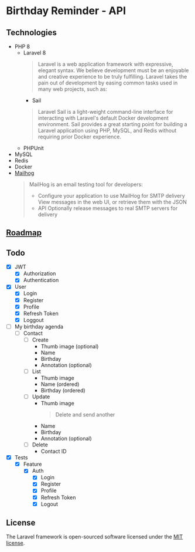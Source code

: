 # Birthday Reminder - API

## Technologies

- PHP 8
    - Laravel 8
      > Laravel is a web application framework with expressive, elegant syntax. We believe development must be an enjoyable and creative experience to be truly fulfilling. Laravel takes the pain out of development by easing common tasks used in many web projects, such as:
        - Sail
      > Laravel Sail is a light-weight command-line interface for interacting with Laravel's default Docker development environment. Sail provides a great starting point for building a Laravel application using PHP, MySQL, and Redis without requiring prior Docker experience.
    - PHPUnit
- MySQL
- Redis
- Docker
- [Mailhog](https://github.com/mailhog/MailHog)
  > MailHog is an email testing tool for developers:
  > - Configure your application to use MailHog for SMTP delivery View messages in the web UI, or retrieve them with the JSON
  > - API Optionally release messages to real SMTP servers for delivery

## [Roadmap](./documentation/Roadmap.md)

## Todo

- [x] JWT
    - [x] Authorization
    - [x] Authentication
- [x] User
    - [x] Login
    - [x] Register
    - [x] Profile
    - [x] Refresh Token
    - [x] Loggout
- [ ] My birthday agenda
    - [ ] Contact
        - [ ] Create
            - Thumb image (optional)
            - Name
            - Birthday
            - Annotation (optional)
        - [ ] List
            - Thumb image
            - Name (ordered)
            - Birthday (ordered)
        - [ ] Update
            - Thumb image
              > Delete and send another
            - Name
            - Birthday
            - Annotation (optional)
        - [ ] Delete
            - Contact ID
- [x] Tests
    - [x] Feature
        - [x] Auth
            - [x] Login
            - [x] Register
            - [x] Profile
            - [x] Refresh Token
            - [x] Logout

## License

The Laravel framework is open-sourced software licensed under the [MIT license](https://opensource.org/licenses/MIT).

